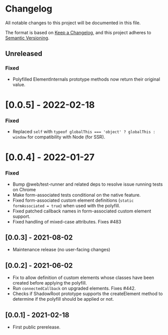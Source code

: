 # Changelog

All notable changes to this project will be documented in this file.

The format is based on [Keep a Changelog](https://keepachangelog.com/en/1.0.0/),
and this project adheres to [Semantic Versioning](https://semver.org/spec/v2.0.0.html).

## Unreleased

### Fixed

- Polyfilled ElementInternals prototype methods now return their original value.

# [0.0.5] - 2022-02-18

### Fixed

- Replaced `self` with `typeof globalThis === 'object' ? globalThis : window` for compatibility with Node (for SSR).

# [0.0.4] - 2022-01-27

### Fixed

- Bump @web/test-runner and related deps to resolve issue running tests on Chrome
- Make form-associated tests conditional on the native feature.
- Fixed form-associated custom element definitions (`static formAssociated = true`) when used with the polyfill.
- Fixed patched callback names in form-associated custom element support.
- Fixed handling of mixed-case attributes. Fixes #483

## [0.0.3] - 2021-08-02

- Maintenance release (no user-facing changes)

## [0.0.2] - 2021-06-02

- Fix to allow definition of custom elements whose classes have been created before applying the polyfill.
- Run `connectedCallback` on upgraded elements. Fixes #442.
- Checks if ShadowRoot prototype supports the createElement method to determine if the polyfill should be applied or not.

## [0.0.1] - 2021-02-18

- First public prerelease.
